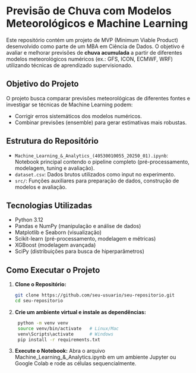 # Previsão de Chuva com Modelos Meteorológicos e Machine Learning

Este repositório contém um projeto de MVP (Minimum Viable Product) desenvolvido como parte de um MBA em Ciência de Dados. O objetivo é avaliar e melhorar previsões de **chuva acumulada** a partir de diferentes modelos meteorológicos numéricos (ex.: GFS, ICON, ECMWF, WRF) utilizando técnicas de aprendizado supervisionado.

## Objetivo do Projeto

O projeto busca comparar previsões meteorológicas de diferentes fontes e investigar se técnicas de Machine Learning podem:

* Corrigir erros sistemáticos dos modelos numéricos.  
* Combinar previsões (ensemble) para gerar estimativas mais robustas.  

## Estrutura do Repositório

* `Machine_Learning_&_Analytics_(40530010055_20250_01).ipynb`: Notebook principal contendo o pipeline completo (pré-processamento, modelagem, tuning e avaliação).  
* `dataset.csv`: Dados brutos utilizados como input no experimento.
* `src/`: Funções auxiliares para preparação de dados, construção de modelos e avaliação.  

## Tecnologias Utilizadas

* Python 3.12  
* Pandas e NumPy (manipulação e análise de dados)  
* Matplotlib e Seaborn (visualização)  
* Scikit-learn (pré-processamento, modelagem e métricas)  
* XGBoost (modelagem avançada)  
* SciPy (distribuições para busca de hiperparâmetros)  

## Como Executar o Projeto

1. **Clone o Repositório:**
   ```bash
   git clone https://github.com/seu-usuario/seu-repositorio.git
   cd seu-repositorio


2. **Crie um ambiente virtual e instale as dependências:**
   ```bash
    python -m venv venv
    source venv/bin/activate   # Linux/Mac
    venv\Scripts\activate      # Windows
    pip install -r requirements.txt

3. **Execute o Notebook:**
Abra o arquivo Machine_Learning_&_Analytics.ipynb em um ambiente Jupyter ou Google Colab e rode as células sequencialmente.
